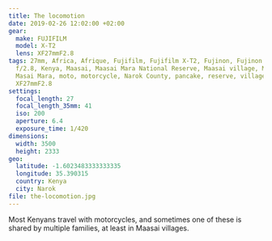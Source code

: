 ```yaml
---
title: The locomotion
date: 2019-02-26 12:02:00 +02:00
gear:
  make: FUJIFILM
  model: X-T2
  lens: XF27mmF2.8
tags: 27mm, Africa, Afrique, Fujifilm, Fujifilm X-T2, Fujinon, Fujinon XF 27 mm
  f/2.8, Kenya, Maasai, Maasai Mara National Reserve, Maasai village, Masai,
  Masai Mara, moto, motorcycle, Narok County, pancake, reserve, village, X-T2,
  XF27mmF2.8
settings:
  focal_length: 27
  focal_length_35mm: 41
  iso: 200
  aperture: 6.4
  exposure_time: 1/420
dimensions:
  width: 3500
  height: 2333
geo:
  latitude: -1.6023483333333335
  longitude: 35.390315
  country: Kenya
  city: Narok
file: the-locomotion.jpg
---
```


Most Kenyans travel with motorcycles, and sometimes one of these is shared by multiple families, at least in Maasai villages.
